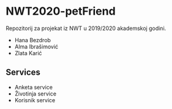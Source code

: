 # NWT2020-petFriend
Repozitorij za projekat iz NWT u 2019/2020 akademskoj godini. 
* Hana Bezdrob
* Alma Ibrašimović
* Zlata Karić

## Services
* Anketa service
* Životinja service 
* Korisnik service
